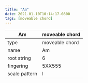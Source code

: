 ```yaml
---
title: "Am"
date: 2021-01-10T10:14:17-0800
tags: [moveable chord]
---
```


|Am|moveable chord|
|---|---|
|type|moveable chord|
|name|Am|
|root string|6|
|fingering|5XX555|
|scale pattern|I|
